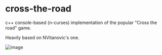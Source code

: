 # cross-the-road
c++ console-based (n-curses) implementation of the popular "Cross the road" game.

Heavily based on NVitanovic's one.

![image](https://user-images.githubusercontent.com/45404603/131543666-23d8b0b6-22f5-472d-b87c-08cf22281b8b.png)

